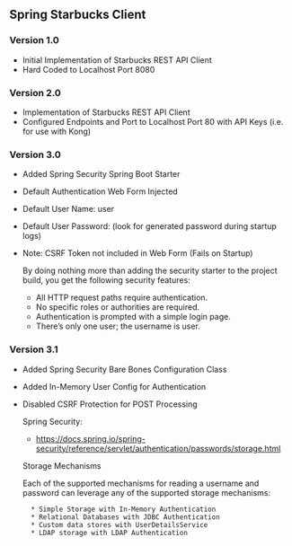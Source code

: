 
## Spring Starbucks Client


### Version 1.0

* Initial Implementation of Starbucks REST API Client
* Hard Coded to Localhost Port 8080


### Version 2.0

* Implementation of Starbucks REST API Client
* Configured Endpoints and Port to Localhost Port 80 with API Keys (i.e. for use with Kong)


### Version 3.0 

* Added Spring Security Spring Boot Starter
* Default Authentication Web Form Injected 
* Default User Name:  user
* Default User Password: (look for generated password during startup logs)
* Note: CSRF Token not included in Web Form (Fails on Startup)
	
	By doing nothing more than adding the security starter to the project build, 
	you get the following security features:
	
	* All HTTP request paths require authentication.
	* No specific roles or authorities are required.
	* Authentication is prompted with a simple login page.
	* There’s only one user; the username is user.


### Version 3.1 

* Added Spring Security Bare Bones Configuration Class
* Added In-Memory User Config for Authentication
* Disabled CSRF Protection for POST Processing

	Spring Security:
	
	* https://docs.spring.io/spring-security/reference/servlet/authentication/passwords/storage.html
	
	Storage Mechanisms
	
	Each of the supported mechanisms for reading a username and password can leverage any of 
	the supported storage mechanisms:
	
	    * Simple Storage with In-Memory Authentication
	    * Relational Databases with JDBC Authentication
	    * Custom data stores with UserDetailsService
	    * LDAP storage with LDAP Authentication

